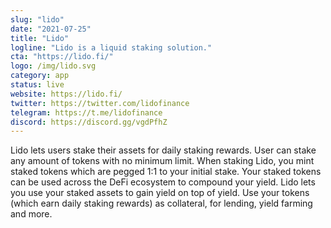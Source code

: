 ```yaml
---
slug: "lido"
date: "2021-07-25"
title: "Lido"
logline: "Lido is a liquid staking solution."
cta: "https://lido.fi/"
logo: /img/lido.svg
category: app
status: live
website: https://lido.fi/
twitter: https://twitter.com/lidofinance
telegram: https://t.me/lidofinance
discord: https://discord.gg/vgdPfhZ
---
```


Lido lets users stake their assets for daily staking rewards. User can stake any amount of tokens with no minimum limit. When staking Lido, you mint staked tokens which are pegged 1:1 to your initial stake. Your staked tokens can be used across the DeFi ecosystem to compound your yield. Lido lets you use your staked assets to gain yield on top of yield. Use your tokens (which earn daily staking rewards) as collateral, for lending, yield farming and more.
